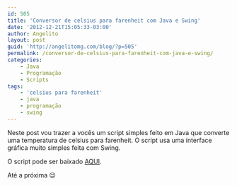 ```yaml
---
id: 505
title: 'Conversor de celsius para farenheit com Java e Swing'
date: '2012-12-21T15:05:33-03:00'
author: Angelito
layout: post
guid: 'http://angelitomg.com/blog/?p=505'
permalink: /conversor-de-celsius-para-farenheit-com-java-e-swing/
categories:
    - Java
    - Programação
    - Scripts
tags:
    - 'celsius para farenheit'
    - java
    - programação
    - swing
---
```


Neste post vou trazer a vocês um script simples feito em Java que converte uma temperatura de celsius para farenheit. O script usa uma interface gráfica muito simples feita com Swing.

O script pode ser baixado [AQUI](https://angelitomg.github.io/downloads/Temperatura.zip).

Até a próxima 😉